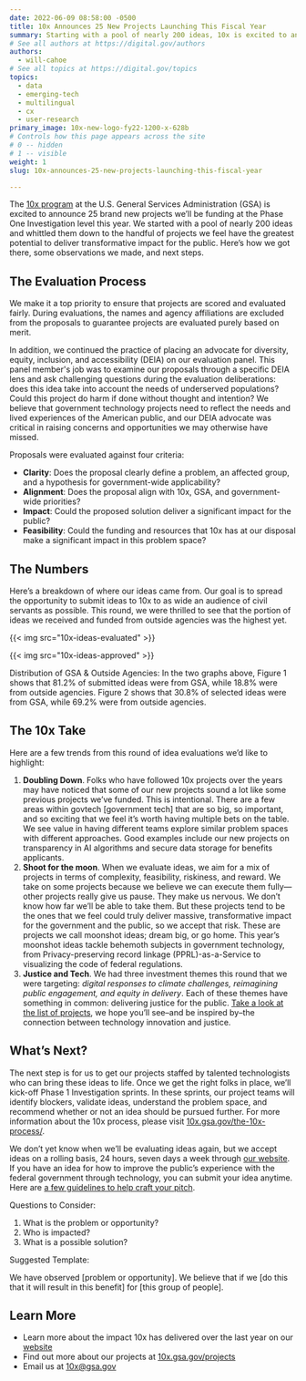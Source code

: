 ```yaml
---
date: 2022-06-09 08:58:00 -0500
title: 10x Announces 25 New Projects Launching This Fiscal Year
summary: Starting with a pool of nearly 200 ideas, 10x is excited to announce new projects to be funded at the Phase One Investigation level for FY22. Here’s how we got there, some observations made, and next steps.
# See all authors at https://digital.gov/authors
authors:
  - will-cahoe
# See all topics at https://digital.gov/topics
topics:
  - data
  - emerging-tech
  - multilingual
  - cx
  - user-research
primary_image: 10x-new-logo-fy22-1200-x-628b
# Controls how this page appears across the site
# 0 -- hidden
# 1 -- visible
weight: 1
slug: 10x-announces-25-new-projects-launching-this-fiscal-year

---
```


The [10x program](https://10x.gsa.gov/) at the U.S. General Services Administration (GSA) is excited to announce 25 brand new projects we’ll be funding at the Phase One Investigation level this year. We started with a pool of nearly 200 ideas and whittled them down to the handful of projects we feel have the greatest potential to deliver transformative impact for the public. Here’s how we got there, some observations we made, and next steps.

## The Evaluation Process

We make it a top priority to ensure that projects are scored and evaluated fairly. During evaluations, the names and agency affiliations are excluded from the proposals to guarantee projects are evaluated purely based on merit.

In addition, we continued the practice of placing an advocate for diversity, equity, inclusion, and accessibility (DEIA) on our evaluation panel. This panel member's job was to examine our proposals through a specific DEIA lens and ask challenging questions during the evaluation deliberations: does this idea take into account the needs of underserved populations? Could this project do harm if done without thought and intention? We believe that government technology projects need to reflect the needs and lived experiences of the American public, and our DEIA advocate was critical in raising concerns and opportunities we may otherwise have missed.

Proposals were evaluated against four criteria:

* **Clarity**: Does the proposal clearly define a problem, an affected group, and a hypothesis for government-wide applicability?
* **Alignment**: Does the proposal align with 10x, GSA, and government-wide priorities?
* **Impact**: Could the proposed solution deliver a significant impact for the public?
* **Feasibility**: Could the funding and resources that 10x has at our disposal make a significant impact in this problem space?

## The Numbers

Here’s a breakdown of where our ideas came from. Our goal is to spread the opportunity to submit ideas to 10x to as wide an audience of civil servants as possible. This round, we were thrilled to see that the portion of ideas we received and funded from outside agencies was the highest yet.

{{< img src="10x-ideas-evaluated" >}}

{{< img src="10x-ideas-approved" >}}

Distribution of GSA & Outside Agencies: In the two graphs above, Figure 1 shows that 81.2% of submitted ideas were from GSA, while 18.8% were from outside agencies. Figure 2 shows that 30.8% of selected ideas were from GSA, while 69.2% were from outside agencies.

## The 10x Take

Here are a few trends from this round of idea evaluations we’d like to highlight:

1. **Doubling Down**. Folks who have followed 10x projects over the years may have noticed that some of our new projects sound a lot like some previous projects we’ve funded. This is intentional. There are a few areas within govtech &#91;government tech&#93; that are so big, so important, and so exciting that we feel it’s worth having multiple bets on the table. We see value in having different teams explore similar problem spaces with different approaches. Good examples include our new projects on transparency in AI algorithms and secure data storage for benefits applicants.
2. **Shoot for the moon**. When we evaluate ideas, we aim for a mix of projects in terms of complexity, feasibility, riskiness, and reward. We take on some projects because we believe we can execute them fully—other projects really give us pause. They make us nervous. We don’t know how far we’ll be able to take them. But these projects tend to be the ones that we feel could truly deliver massive, transformative impact for the government and the public, so we accept that risk. These are projects we call moonshot ideas; dream big, or go home. This year’s moonshot ideas tackle behemoth subjects in government technology, from Privacy-preserving record linkage (PPRL)-as-a-Service to visualizing the code of federal regulations.
3. **Justice and Tech**. We had three investment themes this round that we were targeting: *digital responses to climate challenges, reimagining public engagement, and equity in delivery*. Each of these themes have something in common: delivering justice for the public. [Take a look at the list of projects](https://10x.gsa.gov/posts/2022-selected-projects/), we hope you’ll see–and be inspired by–the connection between technology innovation and justice.

## What’s Next?

The next step is for us to get our projects staffed by talented technologists who can bring these ideas to life. Once we get the right folks in place, we’ll kick-off Phase 1 Investigation sprints. In these sprints, our project teams will identify blockers, validate ideas, understand the problem space, and recommend whether or not an idea should be pursued further. For more information about the 10x process, please visit [10x.gsa.gov/the-10x-process/](https://10x.gsa.gov/the-10x-process/).

We don’t yet know when we’ll be evaluating ideas again, but we accept ideas on a rolling basis, 24 hours, seven days a week through [our website](http://10x.gsa.gov). If you have an idea for how to improve the public’s experience with the federal government through technology, you can submit your idea anytime. Here are [a few guidelines to help craft your pitch](https://digital.gov/event/2019/07/17/an-introduction-10x-how-get-your-idea-funded/).

Questions to Consider:

1. What is the problem or opportunity?
2. Who is impacted?
3. What is a possible solution?

Suggested Template:

We have observed &#91;problem or opportunity&#93;. We believe that if we &#91;do this that it will result in this benefit&#93; for &#91;this group of people&#93;.

## Learn More

* Learn more about the impact 10x has delivered over the last year on our [website](https://10x.gsa.gov/reports/fy21-impact-report/)
* Find out more about our projects at [10x.gsa.gov/projects](https://10x.gsa.gov/)
* Email us at [10x@gsa.gov](mailto:10x@gsa.gov)
